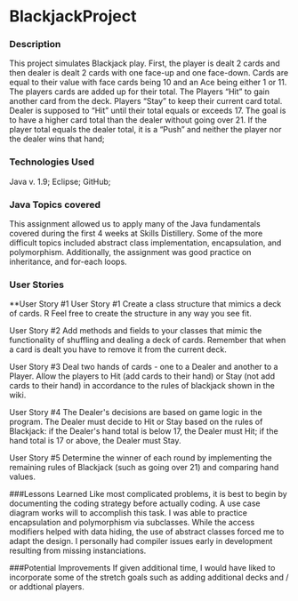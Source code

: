 # BlackjackProject


### Description

This project simulates Blackjack play. First, the player is dealt 2 cards and then dealer is dealt 2 cards with one face-up and one face-down. Cards are equal to their value with face cards being 10 and an Ace being either 1 or 11. The players cards are added up for their total. The Players “Hit” to gain another card from the deck. Players “Stay” to keep their current card total.  Dealer is supposed to “Hit” until their total equals or exceeds 17. The goal is to have a higher card total than the dealer without going over 21. If the player total equals the dealer total, it is a “Push” and neither the player nor the dealer wins that hand;


### Technologies Used

Java v. 1.9; Eclipse; GitHub;

### Java Topics covered
This assignment allowed us to apply many of the Java fundamentals covered during the first 4 weeks at Skills Distillery.  Some of the more difficult topics included abstract class implementation, encapsulation, and polymorphism.  Additionally, the assignment was good practice on inheritance, and for-each loops.

### User Stories

**User Story #1
User Story #1
Create a class structure that mimics a deck of cards. R Feel free to create the structure in any way you see fit.

User Story #2
Add methods and fields to your classes that mimic the functionality of shuffling and dealing a deck of cards. Remember that when a card is dealt you have to remove it from the current deck.

User Story #3
Deal two hands of cards - one to a Dealer and another to a Player. Allow the players to Hit (add cards to their hand) or Stay (not add cards to their hand) in accordance to the rules of blackjack shown in the wiki.

User Story #4
The Dealer's decisions are based on game logic in the program.
The Dealer must decide to Hit or Stay based on the rules of Blackjack: if the Dealer's hand total is below 17, the Dealer must Hit; if the hand total is 17 or above, the Dealer must Stay.

User Story #5
Determine the winner of each round by implementing the remaining rules of Blackjack (such as going over 21) and comparing hand values.

###Lessons Learned
Like most complicated problems, it is best to begin by documenting the coding strategy before actually coding.  A use case diagram works will to accomplish this task.  I was able to practice encapsulation and polymorphism via subclasses.  While the access modifiers helped with data hiding, the use of abstract classes forced me to adapt the design. I personally had compiler issues early in development resulting from missing instanciations.


###Potential Improvements
If given additional time, I would have liked to incorporate some of the stretch goals such as adding additional decks and / or addtional players.  
